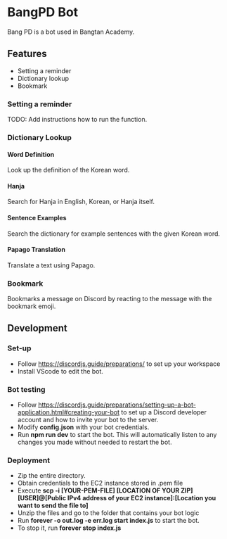 # BangPD Bot
Bang PD is a bot used in Bangtan Academy.

## Features
- Setting a reminder
- Dictionary lookup
- Bookmark

### Setting a reminder
TODO: Add instructions how to run the function.

### Dictionary Lookup
#### Word Definition
Look up the definition of the Korean word.

#### Hanja
Search for Hanja in English, Korean, or Hanja itself.

#### Sentence Examples
Search the dictionary for example sentences with the given Korean word.

#### Papago Translation
Translate a text using Papago.

### Bookmark
Bookmarks a message on Discord by reacting to the message with the bookmark emoji.


## Development
### Set-up
* Follow https://discordjs.guide/preparations/ to set up your workspace
* Install VScode to edit the bot.

### Bot testing
* Follow https://discordjs.guide/preparations/setting-up-a-bot-application.html#creating-your-bot to set up a Discord developer account and how to invite your bot to the server.
* Modify **config.json** with your bot credentials.
* Run **npm run dev** to start the bot. This will automatically listen to any changes you made without needed to restart the bot.

### Deployment
* Zip the entire directory.
* Obtain credentials to the EC2 instance stored in .pem file
* Execute **scp -i [YOUR-PEM-FILE] [LOCATION OF YOUR ZIP] [USER]@[Public IPv4 address of your EC2 instance]:[Location you want to send the file to]**
* Unzip the files and go to the folder that contains your bot logic
* Run **forever -o out.log -e err.log start index.js** to start the bot.
* To stop it, run **forever stop index.js**
